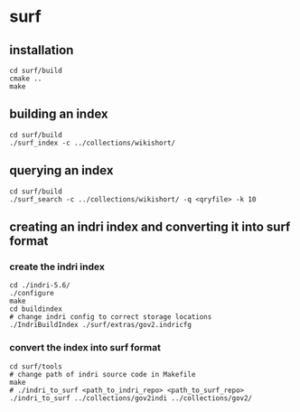 surf
====

## installation

```
cd surf/build
cmake ..
make
```

## building an index

```
cd surf/build
./surf_index -c ../collections/wikishort/
```

## querying an index

```
cd surf/build
./surf_search -c ../collections/wikishort/ -q <qryfile> -k 10
```

## creating an indri index and converting it into surf format

### create the indri index

```
cd ./indri-5.6/
./configure
make
cd buildindex
# change indri config to correct storage locations
./IndriBuildIndex ./surf/extras/gov2.indricfg
```

### convert the index into surf format

```
cd surf/tools
# change path of indri source code in Makefile
make
# ./indri_to_surf <path_to_indri_repo> <path_to_surf_repo>
./indri_to_surf ../collections/gov2indi ../collections/gov2/ 
```



